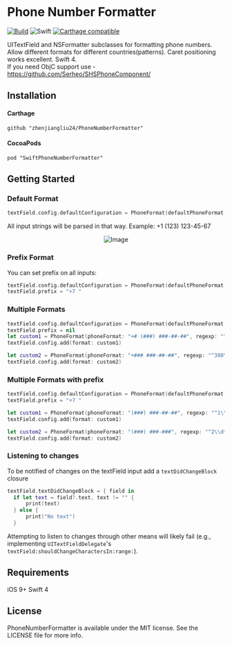 # Phone Number Formatter

[![Build](https://travis-ci.org/Serheo/PhoneNumberFormatter.svg?branch=master)](https://travis-ci.org/Serheo/PhoneNumberFormatter)
![Swift](https://img.shields.io/badge/Swift-5.0-orange.svg)
[![Carthage compatible](https://img.shields.io/badge/Carthage-compatible-4BC51D.svg?style=flat)](https://github.com/Carthage/Carthage)

UITextField and NSFormatter subclasses for formatting phone numbers. Allow different formats for different countries(patterns). Caret positioning works excellent.
Swift 4. <br/>
If you need ObjC support use - https://github.com/Serheo/SHSPhoneComponent/

## Installation

#### Carthage
```
github "zhenjiangliu24/PhoneNumberFormatter"
```
#### CocoaPods
```
pod "SwiftPhoneNumberFormatter"
```

## Getting Started

### Default Format
```swift
textField.config.defaultConfiguration = PhoneFormat(defaultPhoneFormat: "(###) ###-##-##")
```
All input strings will be parsed in that way. 
Example: +1 (123) 123-45-67

<p align="center">
    <img src="https://thumbs.gfycat.com/VerifiablePolishedGazelle-max-14mb.gif" alt="Image"/>
</p>

### Prefix Format
You can set prefix on all inputs:
```swift
textField.config.defaultConfiguration = PhoneFormat(defaultPhoneFormat: "(###) ###-##-##")
textField.prefix = "+7 "
```

### Multiple Formats

```swift
textField.config.defaultConfiguration = PhoneFormat(defaultPhoneFormat: "##########")
textField.prefix = nil
let custom1 = PhoneFormat(phoneFormat: "+# (###) ###-##-##", regexp: "^7[0-689]\\d*$")
textField.config.add(format: custom1)

let custom2 = PhoneFormat(phoneFormat: "+### ###-##-##", regexp: "^380\\d*$")
textField.config.add(format: custom2)
```

### Multiple Formats with prefix

```swift
textField.config.defaultConfiguration = PhoneFormat(defaultPhoneFormat: "### ### ###")
textField.prefix = "+7 "

let custom1 = PhoneFormat(phoneFormat: "(###) ###-##-##", regexp: "^1\\d*$")
textField.config.add(format: custom1)

let custom2 = PhoneFormat(phoneFormat: "(###) ###-###", regexp: "^2\\d*$")
textField.config.add(format: custom2)
```

### Listening to changes
To be notified of changes on the textField input add a `textDidChangeBlock` closure
```swift
textField.textDidChangeBlock = { field in
  if let text = field?.text, text != "" {
      print(text)
  } else {
      print("No text")
  }
```

Attempting to listen to changes through other means will likely fail (e.g., implementing `UITextFieldDelegate`'s `textField:shouldChangeCharactersIn:range:`).

## Requirements
iOS 9+
Swift 4

## License
PhoneNumberFormatter is available under the MIT license. See the LICENSE file for more info.
